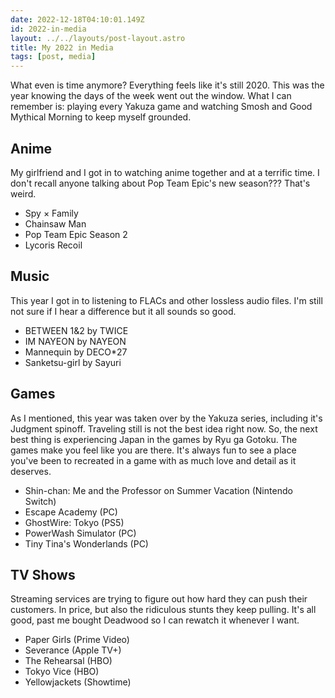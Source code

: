 ```yaml
---
date: 2022-12-18T04:10:01.149Z
id: 2022-in-media
layout: ../../layouts/post-layout.astro
title: My 2022 in Media
tags: [post, media]
---
```


What even is time anymore? Everything feels like it's still 2020. This was the year knowing the days of the week went out the window. What I can remember is: playing every Yakuza game and watching Smosh and Good Mythical Morning to keep myself grounded.


## Anime

My girlfriend and I got in to watching anime together and at a terrific time. I don't recall anyone talking about Pop Team Epic's new season??? That's weird.

- Spy × Family
- Chainsaw Man
- Pop Team Epic Season 2
- Lycoris Recoil


## Music

This year I got in to listening to FLACs and other lossless audio files. I'm still not sure if I hear a difference but it all sounds so good.

- BETWEEN 1&2 by TWICE
- IM NAYEON by NAYEON
- Mannequin by DECO\*27
- Sanketsu-girl by Sayuri


## Games

As I mentioned, this year was taken over by the Yakuza series, including it's Judgment spinoff. Traveling still is not the best idea right now. So, the next best thing is experiencing Japan in the games by Ryu ga Gotoku. The games make you feel like you are there. It's always fun to see a place you've been to recreated in a game with as much love and detail as it deserves.

- Shin-chan: Me and the Professor on Summer Vacation (Nintendo Switch)
- Escape Academy (PC)
- GhostWire: Tokyo (PS5)
- PowerWash Simulator (PC)
- Tiny Tina's Wonderlands (PC)


## TV Shows

Streaming services are trying to figure out how hard they can push their customers. In price, but also the ridiculous stunts they keep pulling. It's all good, past me bought Deadwood so I can rewatch it whenever I want.

- Paper Girls (Prime Video)
- Severance (Apple TV+)
- The Rehearsal (HBO)
- Tokyo Vice (HBO)
- Yellowjackets (Showtime)
